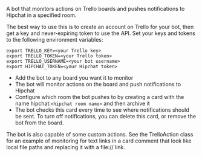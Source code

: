 A bot that monitors actions on Trello boards and pushes notifications to Hipchat in a specified room.

The best way to use this is to create an account on Trello for your bot, then get a key and never-expiring token to use the API. Set your keys and tokens to the following environment variables:

    export TRELLO_KEY=<your Trello key>
    export TRELLO_TOKEN=<your Trello token>
    export TRELLO_USERNAME=<your bot username>
    export HIPCHAT_TOKEN=<your Hipchat token>

* Add the bot to any board you want it to monitor
* The bot will monitor actions on the board and push notifications to Hipchat
* Configure which room the bot pushes to by creating a card with the name hipchat:`<hipchat room name>` and then archive it
* The bot checks this card every time to see where notifications should be sent.  To turn off notifications, you can delete this card, or remove the bot from the board.

The bot is also capable of some custom actions.  See the TrelloAction class for an example of monitoring for text links in a card comment that look like local file paths and replacing it with a file:// link.
